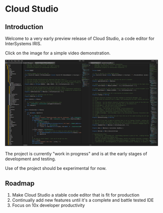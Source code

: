 # Cloud Studio

## Introduction

Welcome to a very early preview release of Cloud Studio, a code editor for InterSystems IRIS.

Click on the image for a simple video demonstration.

[![Cloud Studio Demonstration](Screeshot.jpg)](https://www.youtube.com/watch?v=FIJIZh70jAY)

The project is currently "work in progress" and is at the early stages of development and testing.

Use of the project should be experimental for now.

## Roadmap

1. Make Cloud Studio a stable code editor that is fit for production
2. Continually add new features until it's a complete and battle tested IDE
3. Focus on 10x developer productivity